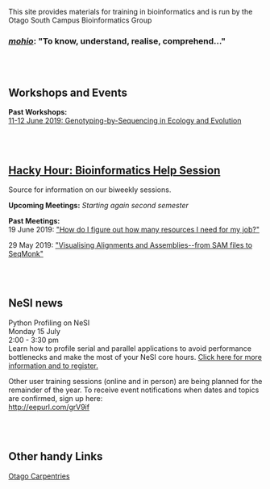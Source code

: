 
This site provides materials for training in bioinformatics and is run by the Otago South Campus Bioinformatics Group

### [*mohio*](https://maoridictionary.co.nz/search?idiom=&phrase=&proverb=&loan=&histLoanWords=&keywords=mohio): "To know, understand, realise, comprehend..."

<br/><br/>
## Workshops and Events

**Past Workshops:**  
[11-12 June 2019: Genotyping-by-Sequencing in Ecology and Evolution](https://otagomohio.github.io/2019-06-11_GBS_EE/)

<br/><br/>
## [Hacky Hour: Bioinformatics Help Session](https://otagomohio.github.io/hackyhour/)

Source for information on our biweekly sessions. 

**Upcoming Meetings:** 
*Starting again second semester*


**Past Meetings:**  
19 June 2019: ["How do I figure out how many resources I need for my job?"](https://github.com/otagomohio/hackyhour/blob/master/sessions/presentations/profiling.pdf)

29 May 2019: ["Visualising Alignments and Assemblies--from SAM files to SeqMonk"](https://otagomohio.github.io/hackyhour/sessions/2019_05_29.html)

<br/><br/>

## NeSI news
Python Profiling on NeSI  
Monday 15 July  
2:00 - 3:30 pm  
Learn how to profile serial and parallel applications to avoid performance bottlenecks and make the most of your NeSI core hours. [Click here for more information and to register.](https://www.eventbrite.co.nz/e/python-profiling-on-nesi-online-workshop-registration-63838230867)     

Other user training sessions (online and in person) are being planned for the remainder of the year. To receive event notifications when dates and topics are confirmed, sign up here:  
http://eepurl.com/grV9if  

<br/><br/>

## Other handy Links

[Otago Carpentries](https://otagocarpentries.github.io/)

<br/><br/>
